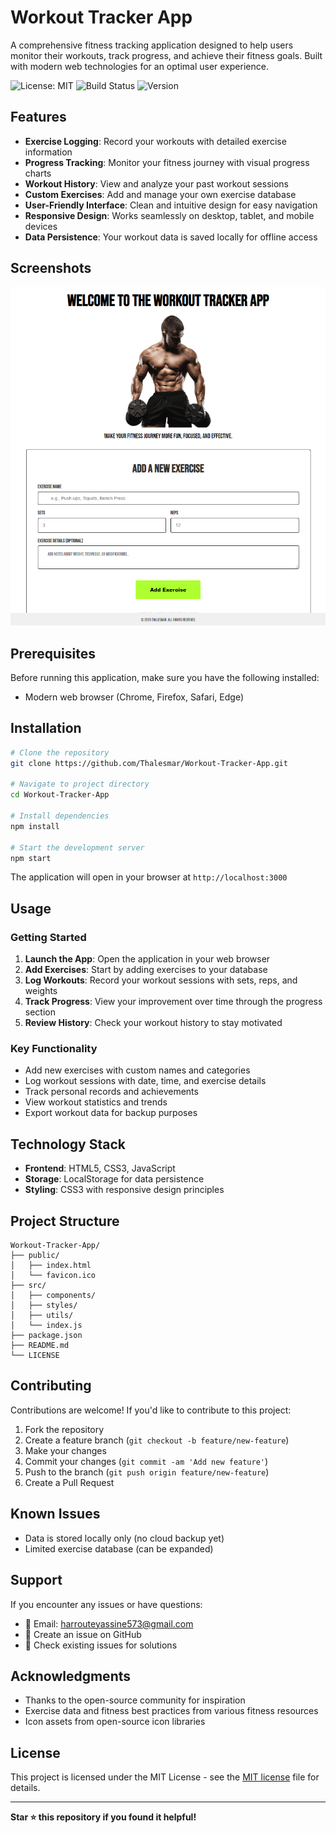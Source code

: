 # Workout Tracker App

A comprehensive fitness tracking application designed to help users monitor their workouts, track progress, and achieve their fitness goals. Built with modern web technologies for an optimal user experience.

![License: MIT](https://img.shields.io/badge/License-MIT-yellow.svg)
![Build Status](https://img.shields.io/badge/build-passing-brightgreen.svg)
![Version](https://img.shields.io/badge/version-1.0.0-blue.svg)

## Features

- **Exercise Logging**: Record your workouts with detailed exercise information
- **Progress Tracking**: Monitor your fitness journey with visual progress charts
- **Workout History**: View and analyze your past workout sessions
- **Custom Exercises**: Add and manage your own exercise database
- **User-Friendly Interface**: Clean and intuitive design for easy navigation
- **Responsive Design**: Works seamlessly on desktop, tablet, and mobile devices
- **Data Persistence**: Your workout data is saved locally for offline access

## Screenshots

![Screenshot of the application](../assets/Screenshot.png)

## Prerequisites

Before running this application, make sure you have the following installed:

- Modern web browser (Chrome, Firefox, Safari, Edge)

## Installation

```bash
# Clone the repository
git clone https://github.com/Thalesmar/Workout-Tracker-App.git

# Navigate to project directory
cd Workout-Tracker-App

# Install dependencies
npm install

# Start the development server
npm start
```

The application will open in your browser at `http://localhost:3000`

## Usage

### Getting Started
1. **Launch the App**: Open the application in your web browser
2. **Add Exercises**: Start by adding exercises to your database
3. **Log Workouts**: Record your workout sessions with sets, reps, and weights
4. **Track Progress**: View your improvement over time through the progress section
5. **Review History**: Check your workout history to stay motivated

### Key Functionality
- Add new exercises with custom names and categories
- Log workout sessions with date, time, and exercise details
- Track personal records and achievements
- View workout statistics and trends
- Export workout data for backup purposes

## Technology Stack

- **Frontend**: HTML5, CSS3, JavaScript
- **Storage**: LocalStorage for data persistence
- **Styling**: CSS3 with responsive design principles

## Project Structure

```
Workout-Tracker-App/
├── public/
│   ├── index.html
│   └── favicon.ico
├── src/
│   ├── components/
│   ├── styles/
│   ├── utils/
│   └── index.js
├── package.json
├── README.md
└── LICENSE
```

## Contributing

Contributions are welcome! If you'd like to contribute to this project:

1. Fork the repository
2. Create a feature branch (`git checkout -b feature/new-feature`)
3. Make your changes
4. Commit your changes (`git commit -am 'Add new feature'`)
5. Push to the branch (`git push origin feature/new-feature`)
6. Create a Pull Request


## Known Issues

- Data is stored locally only (no cloud backup yet)
- Limited exercise database (can be expanded)

## Support

If you encounter any issues or have questions:

- 📧 Email: harrouteyassine573@gmail.com
- 🐛 Create an issue on GitHub
- 💬 Check existing issues for solutions

## Acknowledgments

- Thanks to the open-source community for inspiration
- Exercise data and fitness best practices from various fitness resources
- Icon assets from open-source icon libraries

## License

This project is licensed under the MIT License - see the [MIT license](LICENSE) file for details.

---

**Star ⭐ this repository if you found it helpful!**